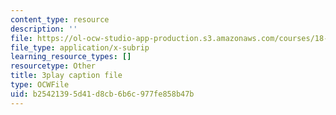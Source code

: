 ```yaml
---
content_type: resource
description: ''
file: https://ol-ocw-studio-app-production.s3.amazonaws.com/courses/18-01sc-single-variable-calculus-fall-2010/b25421395d41d8cb6b6c977fe858b47b_-MI0b4h3rS0.srt
file_type: application/x-subrip
learning_resource_types: []
resourcetype: Other
title: 3play caption file
type: OCWFile
uid: b2542139-5d41-d8cb-6b6c-977fe858b47b
---
```

